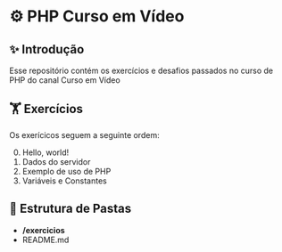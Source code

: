 # ⚙️ PHP Curso em Vídeo

## ✨ Introdução

Esse repositório contém os exercícios e desafios passados no curso de PHP do canal Curso em Vídeo

## 🏋 Exercícios

Os exerícicos seguem a seguinte ordem:

0. Hello, world!
1. Dados do servidor
2. Exemplo de uso de PHP
3. Variáveis e Constantes

## 📁 Estrutura de Pastas

- **/exercicios**
- README.md
